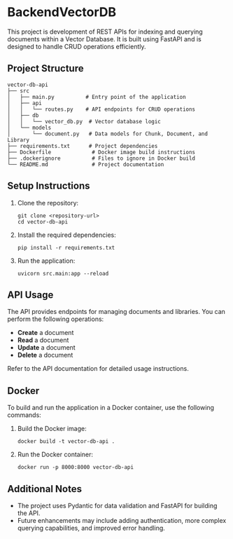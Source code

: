 # BackendVectorDB
This project is development of REST APIs for indexing and querying documents within a Vector Database. It is built using FastAPI and is designed to handle CRUD operations efficiently.

## Project Structure

```
vector-db-api
├── src
│   ├── main.py          # Entry point of the application
│   ├── api
│   │   └── routes.py    # API endpoints for CRUD operations
│   ├── db
│   │   └── vector_db.py  # Vector database logic
│   └── models
│       └── document.py   # Data models for Chunk, Document, and Library
├── requirements.txt      # Project dependencies
├── Dockerfile             # Docker image build instructions
├── .dockerignore          # Files to ignore in Docker build
└── README.md              # Project documentation
```

## Setup Instructions

1. Clone the repository:
   ```
   git clone <repository-url>
   cd vector-db-api
   ```

2. Install the required dependencies:
   ```
   pip install -r requirements.txt
   ```

3. Run the application:
   ```
   uvicorn src.main:app --reload
   ```

## API Usage

The API provides endpoints for managing documents and libraries. You can perform the following operations:

- **Create** a document
- **Read** a document
- **Update** a document
- **Delete** a document

Refer to the API documentation for detailed usage instructions.

## Docker

To build and run the application in a Docker container, use the following commands:

1. Build the Docker image:
   ```
   docker build -t vector-db-api .
   ```

2. Run the Docker container:
   ```
   docker run -p 8000:8000 vector-db-api
   ```

## Additional Notes

- The project uses Pydantic for data validation and FastAPI for building the API.
- Future enhancements may include adding authentication, more complex querying capabilities, and improved error handling.
